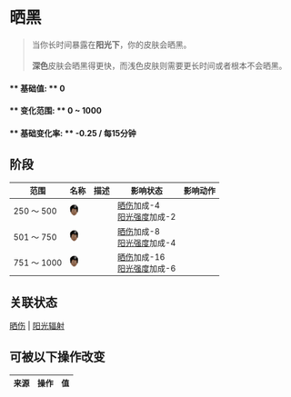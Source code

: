 # 晒黑  
> 当你长时间暴露在<b>阳光下</b>，你的皮肤会晒黑。<br><br><b>深色</b>皮肤会晒黑得更快，而浅色皮肤则需要更长时间或者根本不会晒黑。  
  
#### ** 基础值: ** 0   
#### ** 变化范围: ** 0 ~ 1000  
#### ** 基础变化率: ** -0.25 / 每15分钟  
## 阶段  
范围  |  名称  |  描述  |  影响状态  |  影响动作  
----  |  ----  |  ----  |  ----  |  ----  
250 ～ 500  |  <img decoding="async" src="Sprite/Perk_DarkSkin.png" href="a.md" style="max-width:20px;max-height:20px;">  |    |  [晒伤](Sunburn.md)加成-4<br>[阳光强度](SunStrength.md)加成-2  |    
501 ～ 750  |  <img decoding="async" src="Sprite/Perk_DarkSkin.png" href="a.md" style="max-width:20px;max-height:20px;">  |    |  [晒伤](Sunburn.md)加成-8<br>[阳光强度](SunStrength.md)加成-4  |    
751 ～ 1000  |  <img decoding="async" src="Sprite/Perk_DarkSkin.png" href="a.md" style="max-width:20px;max-height:20px;">  |    |  [晒伤](Sunburn.md)加成-16<br>[阳光强度](SunStrength.md)加成-6  |    
## 关联状态  
[晒伤](Sunburn.md)  |  [阳光辐射](SunExposure.md)  
## 可被以下操作改变  
来源  |  操作  |  值  
----  |  ----  |  ----  
